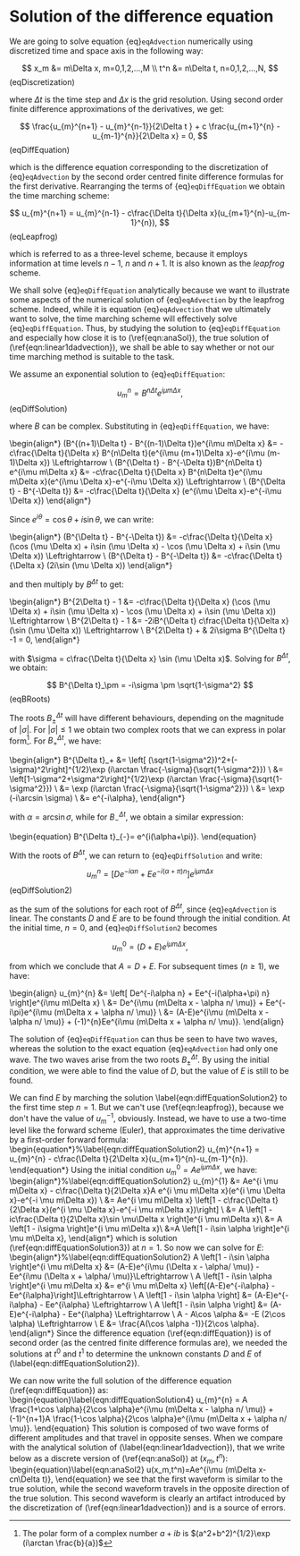 # Solution of the difference equation

We are going to solve equation {eq}`eqAdvection` numerically using discretized time and space axis in the following way:

$$
	x_m &= m\Delta x, m=0,1,2,...,M \\
	t^n &= n\Delta t, n=0,1,2,...,N,
$$ (eqDiscretization)

where $\Delta t$ is the time step and $\Delta x$ is the grid resolution. Using second order finite difference approximations of the derivatives, we get:

$$
	\frac{u_{m}^{n+1} - u_{m}^{n-1}}{2\Delta t } + c \frac{u_{m+1}^{n} - u_{m-1}^{n}}{2\Delta x} = 0,
$$ (eqDiffEquation)

which is the difference equation corresponding to the discretization of {eq}`eqAdvection` by the second order centred finite difference formulas for the first derivative. Rearranging the terms of {eq}`eqDiffEquation` we obtain the time marching scheme:

$$
	u_{m}^{n+1} = u_{m}^{n-1} - c\frac{\Delta t}{\Delta x}(u_{m+1}^{n}-u_{m-1}^{n}),
$$ (eqLeapfrog)

which is referred to as a three-level scheme, because it employs information at time levels $n-1$, $n$ and $n+1$. It is also known as the *leapfrog* scheme.

We shall solve {eq}`eqDiffEquation` analytically because we want to illustrate some aspects of the numerical solution of {eq}`eqAdvection` by the leapfrog scheme. Indeed, while it is equation {eq}`eqAdvection` that we ultimately want to solve, the time marching scheme will effectively solve {eq}`eqDiffEquation`. Thus, by studying the solution to {eq}`eqDiffEquation` and especially how close it is to (\ref{eqn:anaSol}), the true solution of (\ref{eqn:linear1dadvection}), we shall be able to say whether or not our time marching method is suitable to the task. 

We assume an exponential solution to {eq}`eqDiffEquation`:

$$
	u_{m}^{n} =B^{n\Delta t}e^{i\mu m\Delta x}, 
$$ (eqDiffSolution)

where $B$ can be complex. Substituting in {eq}`eqDiffEquation`, we have:

\begin{align*}
        (B^{(n+1)\Delta t} - B^{(n-1)\Delta t})e^{i\mu m\Delta x} &= -c\frac{\Delta t}{\Delta x} B^{n\Delta t}(e^{i\mu (m+1)\Delta x}-e^{i\mu (m-1)\Delta x}) \Leftrightarrow \\
        (B^{\Delta t} - B^{-\Delta t})B^{n\Delta t} e^{i\mu m\Delta x} &= -c\frac{\Delta t}{\Delta x} B^{n\Delta t}e^{i\mu m\Delta x}(e^{i\mu \Delta x}-e^{-i\mu \Delta x}) \Leftrightarrow \\
        (B^{\Delta t} - B^{-\Delta t}) &= -c\frac{\Delta t}{\Delta x} (e^{i\mu \Delta x}-e^{-i\mu \Delta x}) 
\end{align*}

Since $e^{i\theta}=\cos \theta +i\sin \theta$, we can write:

\begin{align*}
        (B^{\Delta t} - B^{-\Delta t}) &= -c\frac{\Delta t}{\Delta x} (\cos (\mu \Delta x) +  i\sin (\mu \Delta x) -
        \cos (\mu \Delta x) +  i\sin (\mu \Delta x)) \Leftrightarrow \\
        (B^{\Delta t} - B^{-\Delta t}) &= -c\frac{\Delta t}{\Delta x} (2i\sin (\mu \Delta x))
\end{align*}

and then multiply by $B^{\Delta t}$ to get:

\begin{align*}
        B^{2\Delta t} - 1 &= -c\frac{\Delta t}{\Delta x} (\cos (\mu \Delta x) +  i\sin (\mu \Delta x) -
        \cos (\mu \Delta x) +  i\sin (\mu \Delta x)) \Leftrightarrow \\
        B^{2\Delta t} - 1 &= -2iB^{\Delta t} c\frac{\Delta t}{\Delta x} (\sin (\mu \Delta x))  \Leftrightarrow \\
        B^{2\Delta t}  + & 2i\sigma B^{\Delta t} -1 =  0,
\end{align*}

with $\sigma = c\frac{\Delta t}{\Delta x} \sin (\mu \Delta x)$. Solving for $B^{\Delta t}$, we obtain:

$$
	B^{\Delta t}_\pm = -i\sigma \pm \sqrt{1-\sigma^2}
$$ (eqBRoots)

The roots $B^{\Delta t}_\pm$ will have different behaviours, depending on the magnitude of $|\sigma|$. For $|\sigma| \leq 1$ we obtain two complex roots that we can express in polar form[^labPolarForm]. For $B^{\Delta t}_+$, we have:

\begin{align*}
	B^{\Delta t}_+ &= \left[ (\sqrt{1-\sigma^2})^2+(-\sigma)^2\right]^{1/2}\exp (i\arctan \frac{-\sigma}{\sqrt{1-\sigma^2}}) \\
	&= \left[1-\sigma^2+\sigma^2\right]^{1/2}\exp (i\arctan \frac{-\sigma}{\sqrt{1-\sigma^2}}) \\
	&= \exp (i\arctan \frac{-\sigma}{\sqrt{1-\sigma^2}}) \\
	&= \exp (-i\arcsin \sigma) \\
	&= e^{-i\alpha},
\end{align*}	

with $\alpha = \arcsin \sigma$, while for $B^{\Delta t}_{-}$, we obtain a similar expression:

\begin{equation}
	B^{\Delta t}_{-}= e^{i(\alpha+\pi)}.
\end{equation}

With the roots of $B^{\Delta t}$, we can return to {eq}`eqDiffSolution` and write:

$$
	u_{m}^{n} =\left[ De^{-i\alpha n} + Ee^{-i(\alpha+\pi) n} \right]e^{i\mu m\Delta x} 
$$ (eqDiffSolution2)

as the sum of the solutions for each root of $B^{\Delta t}$, since {eq}`eqAdvection` is linear. The constants $D$ and $E$ are to be found through the initial condition. At the initial time, $n=0$, and {eq}`eqDiffSolution2` becomes

$$
	u_{m}^{0} =\left( D + E \right) e^{i\mu m\Delta x},
$$

from which we conclude that $A=D+E$. For subsequent times ($n\ge1$), we have:

\begin{align}
	u_{m}^{n} &= \left[ De^{-i\alpha n} + Ee^{-i(\alpha+\pi) n} \right]e^{i\mu m\Delta x} \\
	&= De^{i\mu (m\Delta x - \alpha n/ \mu)} + Ee^{-i\pi}e^{i\mu (m\Delta x + \alpha n/ \mu)} \\
	&= (A-E)e^{i\mu (m\Delta x - \alpha n/ \mu)} + (-1)^{n}Ee^{i\mu (m\Delta x + \alpha n/ \mu)}.
\end{align}

The solution of {eq}`eqDiffEquation` can thus be seen to have two waves, whereas the solution to the exact equation {eq}`eqAdvection` had only one wave. The two waves arise from the two roots $B^{\Delta t}_\pm$. By using the initial condition, we were able to find the value of $D$, but the value of $E$ is still to be found.

We can find $E$ by marching the solution \label{eqn:diffEquationSolution2} to the first time step $n=1$. But we can't use (\ref{eqn:leapfrog}), because we don't have the value of $u^{-1}_m$, obviously. Instead, we have to use a two-time level like the forward scheme (Euler), that approximates the time derivative by a first-order forward formula:
\begin{equation*}%\label{eqn:diffEquationSolution2}
	u_{m}^{n+1} = u_{m}^{n} - c\frac{\Delta t}{2\Delta x}(u_{m+1}^{n}-u_{m-1}^{n}).
\end{equation*}
Using the initial condition $u_{m}^{0}=A e^{i \mu m\Delta x}$, we have:
\begin{align*}%\label{eqn:diffEquationSolution2}
	u_{m}^{1} &= Ae^{i \mu m\Delta x} - c\frac{\Delta t}{2\Delta x}A e^{i \mu m\Delta x}(e^{i \mu \Delta x}-e^{-i \mu m\Delta x}) \\
	&= Ae^{i \mu m\Delta x} \left[1 - c\frac{\Delta t}{2\Delta x}(e^{i \mu \Delta x}-e^{-i \mu m\Delta x})\right] \\
	&= A \left[1 - ic\frac{\Delta t}{2\Delta x}\sin \mu\Delta x \right]e^{i \mu m\Delta x}\\
	&= A \left[1 - i\sigma \right]e^{i \mu m\Delta x}\\
	&=A \left[1 - i\sin \alpha \right]e^{i \mu m\Delta x},
\end{align*}
which is solution (\ref{eqn:diffEquationSolution3}) at $n=1$. So now we can solve for $E$:
\begin{align*}%\label{eqn:diffEquationSolution2}
	A \left[1 - i\sin \alpha \right]e^{i \mu m\Delta x} &= (A-E)e^{i\mu (\Delta x - \alpha/ \mu)} - Ee^{i\mu (\Delta x + \alpha/ \mu)}\Leftrightarrow \\
	A \left[1 - i\sin \alpha \right]e^{i \mu m\Delta x} &= e^{i \mu m\Delta x} \left[(A-E)e^{-i\alpha} - Ee^{i\alpha}\right]\Leftrightarrow \\
	A \left[1 - i\sin \alpha \right] &=  (A-E)e^{-i\alpha} - Ee^{i\alpha} \Leftrightarrow \\
	A \left[1 - i\sin \alpha \right] &=  (A-E)e^{-i\alpha} - Ee^{i\alpha} \Leftrightarrow \\
	A - A\cos \alpha &= -E (2\cos \alpha) \Leftrightarrow \\
	E &= \frac{A(\cos \alpha -1)}{2\cos \alpha}.
\end{align*}
Since the difference equation (\ref{eqn:diffEquation}) is of second order (as the centred finite difference formulas are), we needed the solutions at $t^0$ and $t^1$ to determine the unknown constants $D$ and $E$ of (\label{eqn:diffEquationSolution2}). 

We can now write the full solution of the difference equation (\ref{eqn:diffEquation}) as: 
\begin{equation}\label{eqn:diffEquationSolution4} 
	u_{m}^{n} = A \frac{1+\cos \alpha}{2\cos \alpha}e^{i\mu (m\Delta x - \alpha n/ \mu)} + (-1)^{n+1}A \frac{1-\cos \alpha}{2\cos \alpha}e^{i\mu (m\Delta x + \alpha n/ \mu)}.
\end{equation}
This solution is composed of two wave forms of different amplitudes and that travel in opposite senses. When we
compare with the analytical solution of (\label{eqn:linear1dadvection}), that we write below as a discrete version of (\ref{eqn:anaSol}) at $(x_m,t^n)$:
\begin{equation}\label{eqn:anaSol2}
	u(x_m,t^n)=Ae^{i\mu (m\Delta x-cn\Delta t)},
\end{equation}
we see that the first waveform is similar to the true solution, while the second waveform travels in the opposite direction of the true solution. This second waveform is clearly an artifact introduced by the discretization of (\ref{eqn:linear1dadvection}) and is a source of errors.
[^labPolarForm]: The polar form of a complex number $a+ib$ is $(a^2+b^2)^{1/2}\exp (i\arctan \frac{b}{a})$